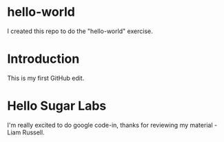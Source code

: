 # hello-world
I created this repo to do the "hello-world" exercise.

# Introduction
This is my first GitHub edit.

# Hello Sugar Labs
I'm really excited to do google code-in, thanks for reviewing my material - Liam Russell.
